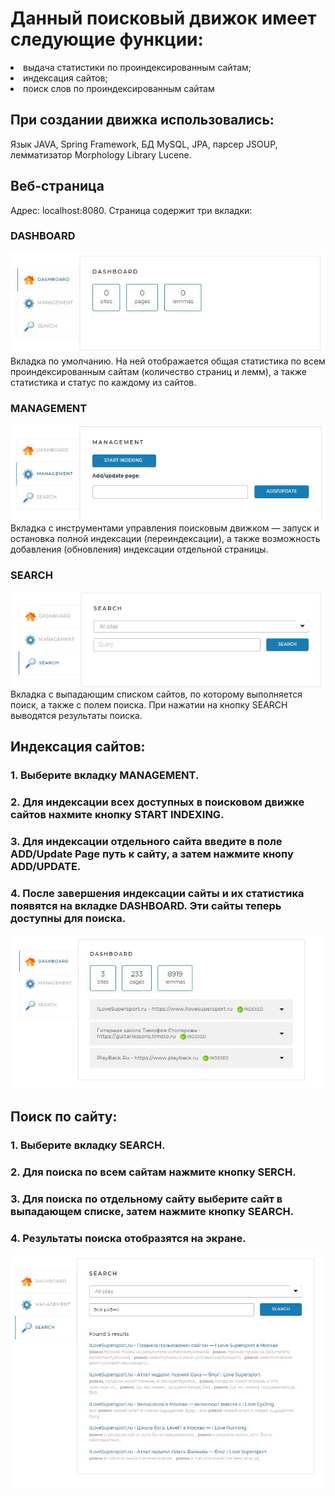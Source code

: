 # Данный поисковый движок имеет следующие функции:
 
<li>выдача статистики по проиндексированным сайтам;</li>
<li>индексация сайтов;</li>
<li>поиск слов по проиндексированным сайтам</li>

## При создании движка использовались:
Язык JAVA, Spring Framework, БД MySQL, JPA, парсер JSOUP, лемматизатор Morphology Library Lucene.  

## Веб-страница
Адрес: localhost:8080.
Страница содержит три вкладки:

### DASHBOARD
![image](/src/main/resources/images/Dashboard.jpg)
Вкладка по умолчанию. На ней отображается общая статистика по всем проиндексированным сайтам (количество страниц и лемм), а также статистика и 
статус по каждому из сайтов.

### MANAGEMENT
![image](/src/main/resources/images/Management.jpg)
Вкладка с инструментами управления поисковым движком — запуск и остановка полной индексации
(переиндексации), а также возможность добавления (обновления) индексации отдельной страницы.

### SEARCH
![image](/src/main/resources/images/Search.jpg)
Вкладка с выпадающим списком сайтов, по которому выполняется поиск, а также с полем поиска. При нажатии на кнопку SEARCH 
выводятся результаты поиска.

## Индексация сайтов:

### 1.	Выберите вкладку MANAGEMENT. 
### 2.	Для индексации всех доступных в поисковом движке сайтов нахмите кнопку START INDEXING.
### 3.	Для индексации отдельного сайта введите в поле ADD/Update Page путь к сайту, а затем нажмите кнопу ADD/UPDATE.
### 4.  После завершения индексации сайты и их статистика появятся на вкладке DASHBOARD. Эти сайты теперь доступны для поиска.
![image](/src/main/resources/images/StatisticResult.jpg)
## Поиск по сайту:

### 1.	Выберите вкладку SEARCH.
### 2.	Для поиска по всем сайтам нажмите кнопку SERCH.
### 3.  Для поиска по отдельному сайту выберите сайт в выпадающем списке, затем нажмите кнопку SEARCH.
### 4.  Результаты поиска отобразятся на экране.
![image](/src/main/resources/images/SearchResult.jpg)


